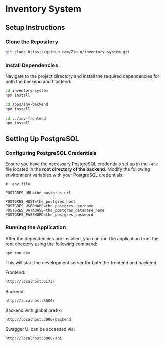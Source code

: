 # Inventory System

## Setup Instructions

### Clone the Repository

```bash
git clone https://github.com/Zio-n/inventory-system.git
```
### Install Dependencies

Navigate to the project directory and install the required dependencies for both the backend and frontend:

```bash
cd inventory-system
npm install

cd apps/inv-backend
npm install

cd ../inv-frontend
npm install
```

## Setting Up PostgreSQL

### Configuring PostgreSQL Credentials

Ensure you have the necessary PostgreSQL credentials set up in the `.env` file located in the **root directory of the backend**. Modify the following environment variables with your PostgreSQL credentials:

```dotenv
# .env file

POSTGRES_URL=the_postgres_url

POSTGRES_HOST=the_postgres_host
POSTGRES_USERNAME=the_postgres_username
POSTGRES_DATABASE=the_postgres_database_name
POSTGRES_PASSWORD=the_postgres_password

```

### Running the Application
After the dependencies are installed, you can run the application front the root directory using the following command:
```bash
npm run dev
```

This will start the development server for both the frontend and backend.

Frontend: 
```bash
http://localhost:5173/ 
```

Backend: 
```bash
http://localhost:3000/
```

Backend with global prefix: 
```bash
http://localhost:3000/backend
```
Swagger UI can be accessed via: 
```bash
http://localhost:3000/api
```
